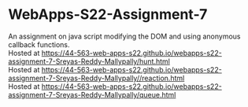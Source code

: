 # WebApps-S22-Assignment-7
An assignment on java script modifying the DOM and using anonymous callback functions.<br>
Hosted at  https://44-563-web-apps-s22.github.io/webapps-s22-assignment-7-Sreyas-Reddy-Mallypally/hunt.html<br>
Hosted at  https://44-563-web-apps-s22.github.io/webapps-s22-assignment-7-Sreyas-Reddy-Mallypally//reaction.html<br>
Hosted at  https://44-563-web-apps-s22.github.io/webapps-s22-assignment-7-Sreyas-Reddy-Mallypally/queue.html
